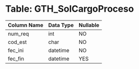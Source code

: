# Table: GTH_SolCargoProceso

| Column Name | Data Type | Nullable |
|-------------|-----------|----------|
| num_req | int | NO |
| cod_est | char | NO |
| fec_ini | datetime | NO |
| fec_fin | datetime | YES |
